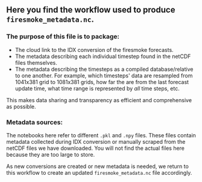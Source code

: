 ## Here you find the workflow used to produce `firesmoke_metadata.nc`.

### The purpose of this file is to package:
- The cloud link to the IDX conversion of the firesmoke forecasts.
- The metadata describing each individual timestep found in the netCDF files themselves.
- The metadata describing the timesteps as a compiled database/relative to one another. For example, which timesteps' data are resampled from 1041x381 grid to 1081x381 grids, how far the are from the last forecast update time, what time range is represented by _all_ time steps, etc.

This makes data sharing and transparency as efficient and comprehensive as possible.

### Metadata sources:
The notebooks here refer to different `.pkl` and `.npy` files. These files contain metadata collected during IDX conversion or manually scraped from the netCDF files we have downloaded. You will not find the actual files here because they are too large to store.

As new conversions are created or new metadata is needed, we return to this workflow to create an updated `firesmoke_metadata.nc` file accordingly.